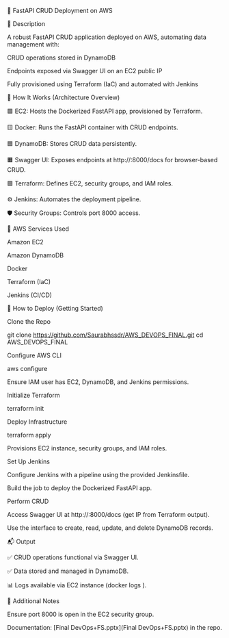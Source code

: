 📄 FastAPI CRUD Deployment on AWS

📝 Description

A robust FastAPI CRUD application deployed on AWS, automating data management with:





CRUD operations stored in DynamoDB



Endpoints exposed via Swagger UI on an EC2 public IP



Fully provisioned using Terraform (IaC) and automated with Jenkins

🧭 How It Works (Architecture Overview)





🟩 EC2: Hosts the Dockerized FastAPI app, provisioned by Terraform.



🟨 Docker: Runs the FastAPI container with CRUD endpoints.



🟦 DynamoDB: Stores CRUD data persistently.



🟧 Swagger UI: Exposes endpoints at http://<ec2-public-ip>:8000/docs for browser-based CRUD.



🟪 Terraform: Defines EC2, security groups, and IAM roles.



⚙️ Jenkins: Automates the deployment pipeline.



🛡️ Security Groups: Controls port 8000 access.

🧰 AWS Services Used





Amazon EC2



Amazon DynamoDB



Docker



Terraform (IaC)



Jenkins (CI/CD)

🚀 How to Deploy (Getting Started)





Clone the Repo

git clone https://github.com/Saurabhssdr/AWS_DEVOPS_FINAL.git
cd AWS_DEVOPS_FINAL



Configure AWS CLI

aws configure

Ensure IAM user has EC2, DynamoDB, and Jenkins permissions.



Initialize Terraform

terraform init



Deploy Infrastructure

terraform apply





Provisions EC2 instance, security groups, and IAM roles.



Set Up Jenkins





Configure Jenkins with a pipeline using the provided Jenkinsfile.



Build the job to deploy the Dockerized FastAPI app.



Perform CRUD





Access Swagger UI at http://<ec2-public-ip>:8000/docs (get IP from Terraform output).



Use the interface to create, read, update, and delete DynamoDB records.

📬 Output





✅ CRUD operations functional via Swagger UI.



✅ Data stored and managed in DynamoDB.



📊 Logs available via EC2 instance (docker logs <container-id>).

🔧 Additional Notes





Ensure port 8000 is open in the EC2 security group.



Documentation: [Final DevOps+FS.pptx](Final DevOps+FS.pptx) in the repo.
